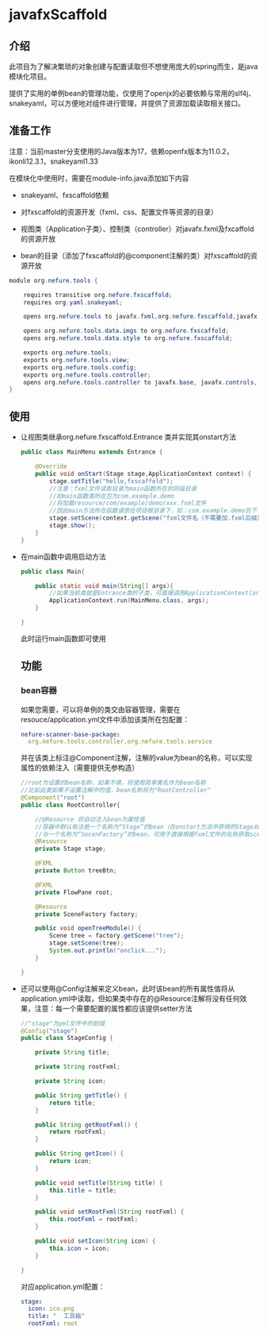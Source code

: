 # javafxScaffold

## 介绍

  此项目为了解决繁琐的对象创建与配置读取但不想使用庞大的spring而生，是java模块化项目。

提供了实用的单例bean的管理功能，仅使用了openjx的必要依赖与常用的slf4j、snakeyaml，可以方便地对组件进行管理，并提供了资源加载读取相关接口。

## 准备工作

注意：当前master分支使用的Java版本为17，依赖openfx版本为11.0.2，ikonli12.3.1，snakeyaml1.33

在模块化中使用时，需要在module-info.java添加如下内容

- snakeyaml、fxscaffold依赖

- 对fxscaffold的资源开发（fxml、css、配置文件等资源的目录）
- 视图类（Application子类）、控制类（controller）对javafx.fxml及fxcaffold的资源开放
- bean的目录（添加了fxscaffold的@component注解的类）对fxscaffold的资源开放

```java
module org.nefure.tools {

    requires transitive org.nefure.fxscaffold;
    requires org.yaml.snakeyaml;

    opens org.nefure.tools to javafx.fxml,org.nefure.fxscaffold,javafx.controls,javafx.graphics,javafx.base;

    opens org.nefure.tools.data.imgs to org.nefure.fxscaffold;
    opens org.nefure.tools.data.style to org.nefure.fxscaffold;

    exports org.nefure.tools;
    exports org.nefure.tools.view;
    exports org.nefure.tools.config;
    exports org.nefure.tools.controller;
    opens org.nefure.tools.controller to javafx.base, javafx.controls, javafx.fxml, javafx.graphics, org.nefure.fxscaffold;
}
```

## 使用

- 让视图类继承org.nefure.fxscaffold.Entrance 类并实现其onstart方法

  ```java
  public class MainMenu extends Entrance {
  
      @Override
      public void onStart(Stage stage,ApplicationContext context) {
          stage.setTitle("hello,fxscaffold");
          //注意：fxml文件读取目录为main函数所在的同级目录
          //如main函数类所在包为com.example.demo
          //将加载resource/com/example/demo/xxx.fxml文件
          //因此main方法所在函数请放在项目根目录下，如：com.example.demo包下
          stage.setScene(context.getScene("fxml文件名（不需要加.fxml后缀）"));
          stage.show();
      }
  }
  ```
  
- 在main函数中调用启动方法

  ```java
  public class Main{
  
      public static void main(String[] args){
          //如果当前类就是Entrance类的子类，可直接调用ApplicationContext(args);
          ApplicationContext.run(MainMenu.class, args);
      }
  
  }
  ```

  此时运行main函数即可使用

  ## 功能

  ### bean容器

  如果您需要，可以将单例的类交由容器管理，需要在resouce/application.yml文件中添加该类所在包配置：

  ```yml
  nefure-scanner-base-package:
    org.nefure.tools.controller,org.nefure.tools.service
  ```

  并在该类上标注@Component注解，注解的value为bean的名称，可以实现属性的依赖注入（需要提供无参构造）

  ```java
  //root为设置的bean名称，如果不填，将使用简单类名作为bean名称
  //比如此类如果不设置注解中的值，bean名称将为"RootController"
  @Component("root")
  public class RootController{
  
      //@Resource 将自动注入bean为属性值
      //容器中默认有注册一个名称为“Stage”的bean（在onstart方法中获得的Stage对象）
      //与一个名称为“SecenFactory”的bean，可用于直接根据fxml文件的名称获取scene对象
      @Resource
      private Stage stage;
  
      @FXML
      private Button treeBtn;
  
      @FXML
      private FlowPane root;
  
      @Resource
      private SceneFactory factory;
  
      public void openTreeModule() {
          Scene tree = factory.getScene("tree");
          stage.setScene(tree);
          System.out.println("onclick...");
      }
  
  }
  ```

- 还可以使用@Config注解来定义bean，此时该bean的所有属性值将从application.yml中读取，但如果类中存在的@Resource注解将没有任何效果，注意：每一个需要配置的属性都应该提供setter方法

  ```java
  //"stage"为yml文件中的前缀
  @Config("stage")
  public class StageConfig {
  
      private String title;
  
      private String rootFxml;
  
      private String icon;
  
      public String getTitle() {
          return title;
      }
  
      public String getRootFxml() {
          return rootFxml;
      }
  
      public String getIcon() {
          return icon;
      }
  
      public void setTitle(String title) {
          this.title = title;
      }
  
      public void setRootFxml(String rootFxml) {
          this.rootFxml = rootFxml;
      }
  
      public void setIcon(String icon) {
          this.icon = icon;
      }
  
  }
  ```

  对应application.yml配置：

  ```yml
  stage:
    icon: ico.png
    title: "  工具箱"
    rootFxml: root
  ```

  